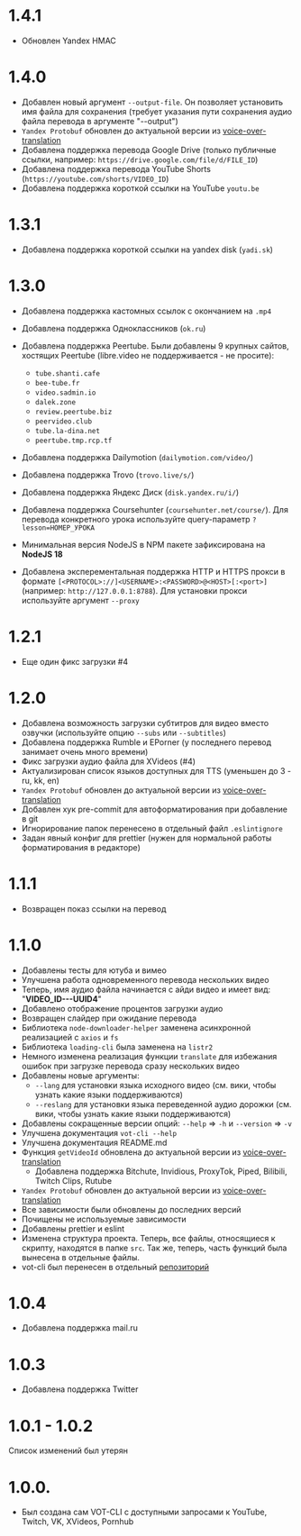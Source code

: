 # 1.4.1
- Обновлен Yandex HMAC

# 1.4.0
- Добавлен новый аргумент `--output-file`. Он позволяет установить имя файла для сохранения (требует указания пути сохранения аудио файла перевода в аргументе "--output")
- `Yandex Protobuf` обновлен до актуальной версии из [voice-over-translation](https://github.com/ilyhalight/voice-over-translation)
- Добавлена поддержка перевода Google Drive  (только публичные ссылки, например: `https://drive.google.com/file/d/FILE_ID`)
- Добавлена поддержка перевода YouTube Shorts (`https://youtube.com/shorts/VIDEO_ID`)
- Добавлена поддержка короткой ссылки на YouTube `youtu.be`

# 1.3.1
- Добавлена поддержка короткой ссылки на yandex disk (`yadi.sk`)

# 1.3.0
- Добавлена поддержка кастомных ссылок с окончанием на `.mp4`
- Добавлена поддержка Одноклассников (`ok.ru`)
- Добавлена поддержка Peertube. Были добавлены 9 крупных сайтов, хостящих Peertube (libre.video не поддерживается - не просите):
  - `tube.shanti.cafe`
  - `bee-tube.fr`
  - `video.sadmin.io`
  - `dalek.zone`
  - `review.peertube.biz`
  - `peervideo.club`
  - `tube.la-dina.net`
  - `peertube.tmp.rcp.tf`

- Добавлена поддержка Dailymotion (`dailymotion.com/video/`)
- Добавлена поддержка Trovo (`trovo.live/s/`)
- Добавлена поддержка Яндекс Диск (`disk.yandex.ru/i/`)
- Добавлена поддержка Coursehunter (`coursehunter.net/course/`). Для перевода конкретного урока используйте query-параметр `?lesson=НОМЕР_УРОКА`
- Минимальная версия NodeJS в NPM пакете зафиксирована на **NodeJS 18**
- Добавлена эксперементальная поддержка HTTP и HTTPS прокси в формате `[<PROTOCOL>://]<USERNAME>:<PASSWORD>@<HOST>[:<port>]` (например: `http://127.0.0.1:8788`). Для установки прокси используйте аргумент `--proxy`

# 1.2.1
- Еще один фикс загрузки #4

# 1.2.0
- Добавлена возможность загрузки субтитров для видео вместо озвучки (используйте опцию `--subs` или `--subtitles`)
- Добавлена поддержка Rumble и EPorner (у последнего перевод занимает очень много времени)
- Фикс загрузки аудио файла для XVideos (#4)
- Актуализирован список языков доступных для TTS (уменьшен до 3 - ru, kk, en)
- `Yandex Protobuf` обновлен до актуальной версии из [voice-over-translation](https://github.com/ilyhalight/voice-over-translation)
- Добавлен хук pre-commit для автоформатирования при добавление в git
- Игнорирование папок перенесено в отдельный файл `.eslintignore`
- Задан явный конфиг для prettier (нужен для нормальной работы форматирования в редакторе)

# 1.1.1
- Возвращен показ ссылки на перевод

# 1.1.0
- Добавлены тесты для ютуба и вимео
- Улучшена работа одновременного перевода нескольких видео
- Теперь, имя аудио файла начинается с айди видео и имеет вид: "**VIDEO_ID---UUID4**"
- Добавлено отображение процентов загрузки аудио
- Возвращен слайдер при ожидание перевода
- Библиотека `node-downloader-helper` заменена асинхронной реализацией с `axios` и `fs`
- Библиотека `loading-cli` была заменена на `listr2`
- Немного изменена реализация функции `translate` для избежания ошибок при загрузке перевода сразу нескольких видео
- Добавлены новые аргументы:
  - `--lang` для установки языка исходного видео (см. вики, чтобы узнать какие языки поддерживаются)
  - `--reslang` для установки языка переведенной аудио дорожки (см. вики, чтобы узнать какие языки поддерживаются)
- Добавлены сокращенные версии опций: `--help` => `-h` и `--version` => `-v`
- Улучшена документация `vot-cli --help`
- Улучшена документация README.md
- Функция `getVideoId` обновлена до актуальной версии из [voice-over-translation](https://github.com/ilyhalight/voice-over-translation)
  - Добавлена поддержка Bitchute, Invidious, ProxyTok, Piped, Bilibili, Twitch Clips, Rutube
- `Yandex Protobuf` обновлен до актуальной версии из [voice-over-translation](https://github.com/ilyhalight/voice-over-translation)
- Все зависимости были обновлены до последних версий
- Почищены не используемые зависимости
- Добавлены prettier и eslint
- Изменена структура проекта. Теперь, все файлы, относящиеся к скрипту, находятся в папке `src`. Так же, теперь, часть функций была вынесена в отдельные файлы.
- vot-cli был перенесен в отдельный [репозиторий](https://github.com/FOSWLY/vot-cli)

# 1.0.4
- Добавлена поддержка mail.ru

# 1.0.3
- Добавлена поддержка Twitter

#  1.0.1 - 1.0.2
Список изменений был утерян

# 1.0.0.
- Был создана сам VOT-CLI с доступными запросами к YouTube, Twitch, VK, XVideos, Pornhub